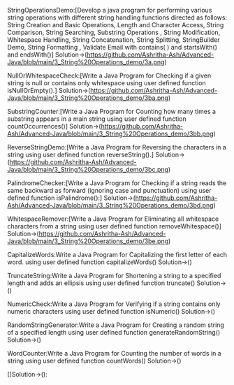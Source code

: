 StringOperationsDemo:[Develop a java program for performing various string operations with different string
handling functions directed as follows:
String Creation and Basic Operations, Length and Character Access, String Comparison, String
Searching, Substring Operations , String Modification, Whitespace Handling, String Concatenation,
String Splitting, StringBuilder Demo, String Formatting , Validate Email with contains( ) and
startsWith() and endsWith()]
Solution->(https://github.com/Ashritha-Ash/Advanced-Java/blob/main/3_String%20Operations_demo/3a.png)

NullOrWhitespaceCheck:[Write a Java Program for Checking if a given string is null or contains only whitespace using user
defined function isNullOrEmpty().]
Solution->(https://github.com/Ashritha-Ash/Advanced-Java/blob/main/3_String%20Operations_demo/3ba.png)

SubstringCounter:[Write a Java Program for Counting how many times a substring appears in a main string
using user defined function countOccurrences()]
Solution->(https://github.com/Ashritha-Ash/Advanced-Java/blob/main/3_String%20Operations_demo/3bb.png)

ReverseStringDemo:[Write a Java Program for Reversing the characters in a string using user defined function
reverseString().]
Solution->(https://github.com/Ashritha-Ash/Advanced-Java/blob/main/3_String%20Operations_demo/3bc.png)

PalindromeChecker:[Write a Java Program for Checking if a string reads the same backward as forward (ignoring case and punctuation) using user defined function isPalindrome():]
Solution->(https://github.com/Ashritha-Ash/Advanced-Java/blob/main/3_String%20Operations_demo/3bd.png)

WhitespaceRemover:[Write a Java Program for Eliminating all whitespace characters from a string using user defined function removeWhitespace()]
Solution->(https://github.com/Ashritha-Ash/Advanced-Java/blob/main/3_String%20Operations_demo/3be.png)


CapitalizeWords:Write a Java Program for Capitalizing the first letter of each word. using user defined function
capitalizeWords()
Solution->()

TruncateString:Write a Java Program for Shortening a string to a specified length and adds an ellipsis using user
defined function truncate()
Solution->()

NumericCheck:Write a Java Program for Verifying if a string contains only numeric characters using user defined
function isNumeric()
Solution->()

RandomStringGenerator:Write a Java Program for Creating a random string of a specified length using user defined
function generateRandomString()
Solution->()

WordCounter:Write a Java Program for Counting the number of words in a string using user defined function
countWords()
Solution->()














[]Solution->():
